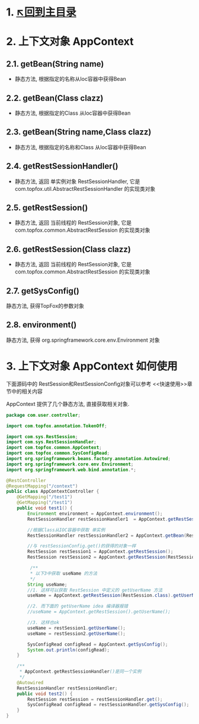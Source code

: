 # 1. [↖回到主目录](https://github.com/topfoxs/topfox)

# 2. 上下文对象 AppContext

## 2.1. getBean(String name)
- 静态方法, 根据指定的名称从Ioc容器中获得Bean

## 2.2. getBean(Class<T> clazz)
- 静态方法, 根据指定的Class 从Ioc容器中获得Bean

## 2.3. getBean(String name,Class<T> clazz)
- 静态方法, 根据指定的名称和Class 从Ioc容器中获得Bean

## 2.4. getRestSessionHandler()
- 静态方法, 返回 单实例对象 RestSessionHandler, 它是 com.topfox.util.AbstractRestSessionHandler 的实现类对象

## 2.5. getRestSession()
- 静态方法, 返回 当前线程的 RestSession对象, 它是 com.topfox.common.AbstractRestSession 的实现类对象

## 2.6. getRestSession(Class<T> clazz)
- 静态方法, 返回 当前线程的 RestSession对象, 它是 com.topfox.common.AbstractRestSession 的实现类对象

## 2.7. getSysConfig()
静态方法,  获得TopFox的参数对象

## 2.8. environment()
静态方法, 获得 org.springframework.core.env.Environment 对象


# 3. 上下文对象 AppContext 如何使用
下面源码中的 RestSession和RestSessionConfig对象可以参考 <<快速使用>>章节中的相关内容

AppContext 提供了几个静态方法, 直接获取相关对象.

```java
package com.user.controller;

import com.topfox.annotation.TokenOff;

import com.sys.RestSession;
import com.sys.RestSessionHandler;
import com.topfox.common.AppContext;
import com.topfox.common.SysConfigRead;
import org.springframework.beans.factory.annotation.Autowired;
import org.springframework.core.env.Environment;
import org.springframework.web.bind.annotation.*;

@RestController
@RequestMapping("/context")
public class AppContextController {
    @GetMapping("/test1")
    @GetMapping("/test1")
    public void test1() {
        Environment environment = AppContext.environment();
        RestSessionHandler restSessionHandler1  = AppContext.getRestSessionHandler();

        //根据Class从IOC容器中获取 单实例
        RestSessionHandler restSessionHandler2 = AppContext.getBean(RestSessionHandler.class);

        //与 restSessionConfig.get()的获得的对象一样
        RestSession restSession1 = AppContext.getRestSession();
        RestSession restSession2 = AppContext.getRestSession(RestSession.class);

         /**
         * 以下3中获取 useName 的方法
         */
        String useName;
        //1. 这样可以获取 RestSession 中定义的 getUserName 方法
        useName = AppContext.getRestSession(RestSession.class).getUserName();

        //2. 而下面的 getUserName idea 编译器报错
        //useName = AppContext.getRestSession().getUserName();

        //3. 这样也ok
        useName = restSession1.getUserName();
        useName = restSession2.getUserName();

        SysConfigRead configRead = AppContext.getSysConfig();
        System.out.println(configRead);
    }

    /**
     * AppContext.getRestSessionHandler()是同一个实例
     */
    @Autowired
    RestSessionHandler restSessionHandler;
    public void test2() {
        RestSession restSession = restSessionHandler.get();
        SysConfigRead configRead = restSessionHandler.getSysConfig();
    }
}
```
